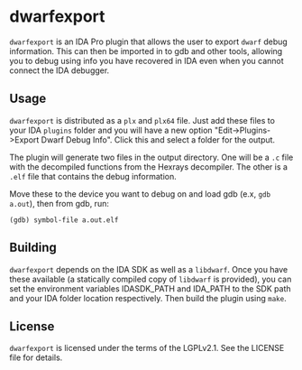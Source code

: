 
dwarfexport
===========

`dwarfexport` is an IDA Pro plugin that allows the user to export `dwarf` debug
information. This can then be imported in to gdb and other tools, allowing
you to debug using info you have recovered in IDA even when you cannot connect
the IDA debugger.

Usage
-----

`dwarfexport` is distributed as a `plx` and `plx64` file. Just add these files to
your IDA `plugins` folder and you will have a new option 
"Edit->Plugins->Export Dwarf Debug Info". Click this and select a folder for the
output.

The plugin will generate two files in the output directory. One will be a `.c` file
with the decompiled functions from the Hexrays decompiler. The other is a `.elf`
file that contains the debug information.

Move these to the device you want to debug on and load gdb (e.x, `gdb a.out`),
then from gdb, run:

    (gdb) symbol-file a.out.elf


Building
--------

`dwarfexport` depends on the IDA SDK as well as a `libdwarf`. Once you have these
available (a statically compiled copy of `libdwarf` is provided), you can set the
environment variables IDASDK\_PATH and IDA\_PATH to the SDK path and your IDA
folder location respectively. Then build the plugin using `make`.

License
-------

`dwarfexport` is licensed under the terms of the LGPLv2.1. See the LICENSE file for
details.
